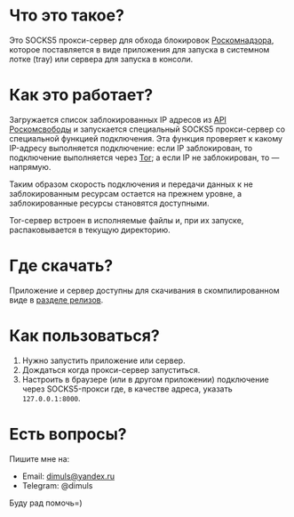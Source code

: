 # Что это такое?

Это SOCKS5 прокси-сервер для обхода блокировок
[Роскомнадзора](https://eng.rkn.gov.ru/), которое поставляется в виде
приложения для запуска в системном лотке (tray) или сервера для запуска в консоли.

# Как это работает?

Загружается список заблокированных IP адресов из
[API Роскомсвободы](https://reestr.rublacklist.net/article/api/)
и запускается специальный SOCKS5 прокси-сервер со специальной функцией подключения.
Эта функция проверяет к какому IP-адресу выполняется подключение: если IP
заблокирован, то подключение выполняется через [Tor](https://www.torproject.org/);
а если IP не заблокирован, то — напрямую.

Таким образом скорость подключения и передачи данных к не заблокированным
ресурсам остается на прежнем уровне, а заблокированные ресурсы становятся
доступными.

Tor-сервер встроен в исполняемые файлы и, при их запуске, распаковывается в
текущую директорию.

# Где скачать?

Приложение и сервер доступны для скачивания в скомпилированном виде в
[разделе релизов](https://github.com/dimuls/rkn-bypasser/releases).

# Как пользоваться?

1. Нужно запустить приложение или сервер.
2. Дождаться когда прокси-сервер запуститься.
3. Настроить в браузере (или в другом приложении) подключение через SOCKS5-прокси
где, в качестве адреса, указать `127.0.0.1:8000`.

# Есть вопросы?

Пишите мне на:

* Email: dimuls@yandex.ru
* Telegram: @dimuls

Буду рад помочь=)
